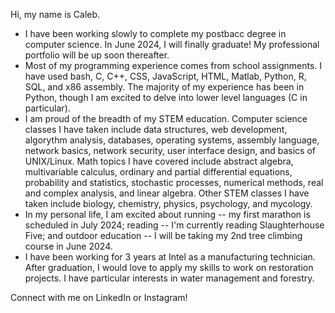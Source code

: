 Hi, my name is Caleb.

- I have been working slowly to complete my postbacc degree in computer science. In June 2024, I will finally graduate! My professional portfolio will be up soon thereafter.
- Most of my programming experience comes from school assignments. I have used bash, C, C++, CSS, JavaScript, HTML, Matlab, Python, R, SQL, and x86 assembly. The majority of my experience has been in Python, though I am excited to delve into lower level languages (C in particular).
- I am proud of the breadth of my STEM education. Computer science classes I have taken include data structures, web development, algorythm analysis, databases, operating systems, assembly language, network basics, network security, user interface design, and basics of UNIX/Linux. Math topics I have covered include abstract algebra, multivariable calculus, ordinary and partial differential equations, probability and statistics, stochastic processes, numerical methods, real and complex analysis, and linear algebra. Other STEM classes I have taken include biology, chemistry, physics, psychology, and mycology.
- In my personal life, I am excited about running -- my first marathon is scheduled in July 2024; reading -- I'm currently reading Slaughterhouse Five; and outdoor education -- I will be taking my 2nd tree climbing course in June 2024.
- I have been working for 3 years at Intel as a manufacturing technician. After graduation, I would love to apply my skills to work on restoration projects. I have particular interests in water management and forestry.

Connect with me on LinkedIn or Instagram! 

<!--
**ingramca/ingramca** is a ✨ _special_ ✨ repository because its `README.md` (this file) appears on your GitHub profile.

Here are some ideas to get you started:

- 🔭 I’m currently working on ...
- 🌱 I’m currently learning ...
- 👯 I’m looking to collaborate on ...
- 🤔 I’m looking for help with ...
- 💬 Ask me about ...
- 📫 How to reach me: ...
- 😄 Pronouns: ...
- ⚡ Fun fact: ...
-->
